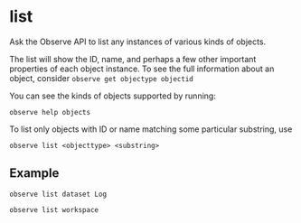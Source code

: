 # list

Ask the Observe API to list any instances of various kinds of objects.

The list will show the ID, name, and perhaps a few other important properties
of each object instance. To see the full information about an object, consider
`observe get objectype objectid`

You can see the kinds of objects supported by running:

    observe help objects

To list only objects with ID or name matching some particular substring, use

    observe list <objecttype> <substring>

## Example

    observe list dataset Log

    observe list workspace
